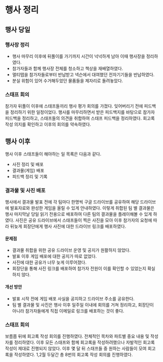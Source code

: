 # 행사 정리

## 행사 당일

### 행사장 정리

* 행사 마무리 이후에 뒤풀이를 가기까지 시간이 넉넉하게 남아 이때 행사장을 정리하였다.
* 참가자들과 함께 행사장 전체를 청소하고 책상을 재배열하였다.
* 멀티탭을 참가자들로부터 반납받고 넥슨에서 대여했던 전자기기들을 반납하였다.
* 분실 위험이 있어 수거해두었던 물품들을 제자리로 돌려놓았다.

### 스태프 회의

참가자 뒤풀이 이후에 스태프들끼리 행사 평가 회의를 가졌다. 잊어버리기 전에 피드백을 정리하기 위한 일정이었다.
행사를 마무리하면서 받은 피드백지를 바탕으로 참가자 피드백을 정리하고, 스태프들의 의견을 취합하여 스태프 피드백을 정리하였다.
회고록 작성 의지를 확인하고 이후의 회의를 약속하였다.

## 행사 이후

행사 이후 스태프들이 해야하는 일 목록은 다음과 같다.

* 사진 정리 및 배포
* 결과물(게임) 배포
* 피드백 정리 및 기록

### 결과물 및 사진 배포

행사에서 결과물 발표 전에 각 팀마다 한명씩 구글 드라이브를 공유하여 해당 드라이브에 발표자료와 완성한 게임을 올릴 수 있게 안내하였다.
이렇게 취합된 팀 별 결과물은 행사 마지막날 당일 읽기 전용으로 배포하여 다른 팀의 결과물을 플레이해볼 수 있게 하였다.
사진은 공유 드라이브에서 스태프들이 찍은 사진을 모아 이후 참가자의 요청에 따라 뒤늦게 회장단에게 행사 사진에 대한 드라이브 링크를 배포하였다.

#### 문제점

* 결과물 취합을 위한 공유 드라이브 운영 및 공지가 원활하지 않았다.
* 발표 이후 게임 배포에 대한 공지가 따로 없었다.
* 사진에 대한 공유가 너무 늦게 이루어졌다.
* 회장단을 통해 사진 링크를 배포하여 참가자 전원이 이를 확인할 수 있었는지 확실하지 않다.

#### 개선 방안

* 발표 시작 전에 게임 배포 사실을 공지하고 드라이브 주소를 공유한다.
* 팀 별 결과물 및 사진은 행사 이후 일주일 이내에 회의를 거쳐 정리하고, 회장단이 아니라 참가자들에게 직접 이메일로 링크를 배포하는 것이 좋다.

### 스태프 회의

보름쯤 뒤에 회고록 작성 회의를 진행하였다.
전체적인 목차와 파트별 중요 내용 및 작성자를 정리하였다.
이후 모든 스태프와 함께 회고록을 작성하려했으나 자발적인 회고록 작성이 제대로 진행되지 않았다.
이후 몇 달 뒤 스태프들 중 원하는 사람들이 모여 회고록을 작성하였다.
1,2월 두달간 총 8번의 회고록 작성 회의를 진행하였다.

